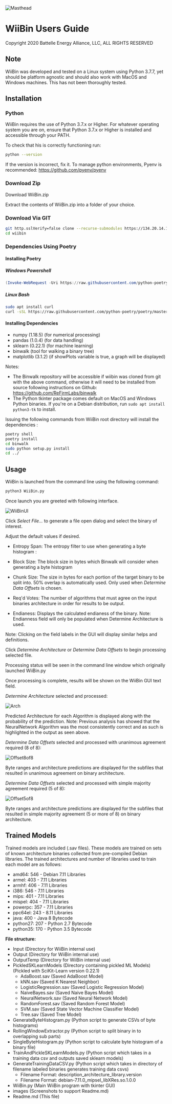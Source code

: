 ![Masthead](images/Masthead.PNG)

# WiiBin Users Guide

Copyright 2020 Battelle Energy Alliance, LLC, ALL RIGHTS RESERVED

## Note

WiiBin was developed and tested on a Linux system using Python 3.7.7, yet should be platform agnostic and should also work with MacOS and Windows machines. This has not been thoroughly tested.

## Installation

### Python

WiiBin requires the use of Python 3.7.x or Higher. For whatever operating system you are on,
ensure that Python 3.7.x or Higher is installed and accessible through your PATH.

To check that his is correctly functioning run:

```bash
python --version
```

If the version is incorrect, fix it.  To manage python environments, Pyenv is recommended: https://github.com/pyenv/pyenv

### Download Zip

Download WiiBin.zip

Extract the contents of WiiBin.zip into a folder of your choice. 

### Download Via GIT

```bash
git http.sslVerify=false clone --recurse-submodules https://134.20.14.19/fit/wiibin.git
cd wiibin
```

### Dependencies Using Poetry

#### Installing Poetry

##### Windows Powershell

```Powershell
(Invoke-WebRequest -Uri https://raw.githubusercontent.com/python-poetry/poetry/master/get-poetry.py -UseBasicParsing).Content | python
```

##### Linux Bash

```bash
sudo apt install curl
curl -sSL https://raw.githubusercontent.com/python-poetry/poetry/master/get-poetry.py | python
```

#### Installing Dependencies

- numpy (1.18.5) (for numerical processing)
- pandas (1.0.4) (for data handling)
- sklearn (0.22.1) (for machine learning)
- binwalk (tool for walking a binary tree)
- matplotlib (3.1.2) (if showPlots variable is true, a graph will be displayed)

 Notes: 
 - The Binwalk repository will be accessible if wiibin was cloned from git with the above command, otherwise it will need to be installed from source following instructions on Github: https://github.com/ReFirmLabs/binwalk
 - The Python tkinter package comes default on MacOS and Windows Python binaries. If you're on a Debian distribution, run `sudo apt install python3-tk` to install.

Issuing the following commands from WiiBin root directory will install the dependencies :

```bash
poetry shell
poetry install
cd binwalk
sudo python setup.py install
cd ../
```



## Usage

WiiBin is launched from the command line using the following command: 

```bash
python3 WiiBin.py
```

Once launch you are greeted with following interface.

![WiiBinUI](images/WiiBinUI.PNG)

Click *Select File...* to generate a file open dialog and select the binary of interest.

Adjust the default values if desired.

- Entropy Span: The entropy filter to use when generating a byte histogram <Max>:<Min>

- Block Size: The block size in bytes which Binwalk will consider when generating a byte histogram

- Chunk Size: The size in bytes for each portion of the target binary to be split into. 50% overlap is    automatically used. Only used when *Determine Data Offsets* is chosen.
- Req'd Votes: The number of algorithms that must agree on the input binaries architecture in order for results to be output.
- Endianess: Displays the calculated endianess of the binary. Note: Endianness field will only be populated when Determine Architecture is used.

Note: Clicking on the field labels in the GUI will display similar helps and definitions.

Click *Determine Architecture* or *Determine Data Offsets* to begin processing selected file.

Processing status will be seen in the command line window which originally launched WiiBin.py

Once processing is complete, results will be shown on the WiiBin GUI text field.



*Determine Architecture* selected and processed:

![Arch](images/Arch.PNG)

Predicted Architecture for each Algorithm is displayed along with the probability of the prediction.  Note: Previous analysis has showed that the NeuralNetwork Algorithm was the most consistently correct and as such is highlighted in the output as seen above.



*Determine Data Offsets* selected and processed with unanimous agreement required (8 of 8):

![Offset8of8](images/Offset8of8.PNG)

Byte ranges and architecture predictions are displayed for the subfiles that resulted in unanimous agreement on binary architecture.



*Determine Data Offsets* selected and processed with simple majority agreement required (5 of 8):

![Offset5of8](images/Offset5of8.PNG)

Byte ranges and architecture predictions are displayed for the subfiles that resulted in simple majority agreement (5 or more of 8) on binary architecture.

## Trained Models

Trained models are included (.sav files). These models are trained on sets of known architecture binaries collected from pre-compiled Debian libraries. The trained architectures and number of libraries used to train each model are as follows:

- amd64: 546 - Debian 7.11 Libraries
- armel: 403 - 7.11 Libraries
- armhf: 406 - 7.11 Libraries
- i386: 546 - 7.11 Libraries
- mips: 401 - 7.11 Libraries
- mispel: 404 - 7.11 Libraries
- powerpc: 357 - 7.11 Libraries
- ppc64el: 243 - 8.11 Libraries
- java: 400 - Java 8 Bytecode
- python27: 207 - Python 2.7 Bytecode
- python35: 170 - Python 3.5 Bytecode

**File structure:**

- Input (Directory for WiiBin internal use)
- Output (Directory for WiiBin internal use)
- OutputTemp (Directory for WiiBin internal use)
- PickledSKLearnModels (Directory containing pickled ML Models) (Pickled with SciKit-Learn version 0.22.1)
  - AdaBoost.sav (Saved AdaBoost Model)
  - kNN.sav (Saved K Nearest Neighbor)
  - LogisticRegression.sav (Saved Logistic Regression Model)
  - NaiveBayes.sav (Saved Naive Bayes Model)
  - NeuralNetwork.sav (Saved Neural Network Model)
  - RandomForest.sav (Saved Random Forest Model)
  - SVM.sav (Saved State Vector Machine Classifier Model)
  - Tree.sav (Saved Tree Model)
- GenerateByteHistogram.py  (Python script to generate CSVs of byte histograms)
- RollingWindowExtractor.py  (Python script to split binary in to overlapping sub parts)
- SingleByteHistogram.py  (Python script to calculate byte histogram of a binary file)
- TrainAndPickleSKLearnModels.py  (Python script which takes in a training data csv and outputs saved sklearn models)
- GenerateTrainingDataCSV.py  (Python script which takes in directory of filename labeled binaries generates training data csvs)
  - Filename Format:  description_architecture_library.version     
  - Filename Format:  debian-7.11.0_mipsel_libXRes.so.1.0.0
- WiiBin.py  (Main WiiBin program with tkinter GUI)
- images (Screenshots to support Readme.md)
- Readme.md (This file)